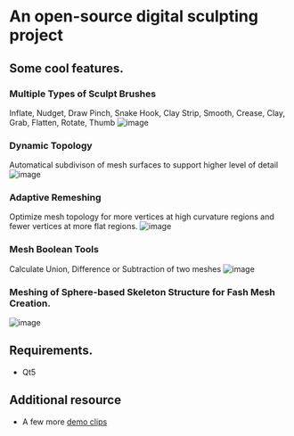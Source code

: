 
# An open-source digital sculpting project

## Some cool features.

### Multiple Types of Sculpt Brushes
Inflate, Nudget, Draw Pinch, Snake Hook, Clay Strip, Smooth, Crease, Clay, Grab, Flatten, Rotate, Thumb
![image](https://user-images.githubusercontent.com/2276264/161384069-783d6944-72db-43cc-8015-c88440d917b8.png)

### Dynamic Topology
Automatical subdivison of mesh surfaces to support higher level of detail
![image](https://user-images.githubusercontent.com/2276264/161384161-9f46f399-7803-48f1-a81a-5a48252ae265.png)

### Adaptive Remeshing
Optimize mesh topology for more vertices at high curvature regions and fewer vertices at more flat regions.
![image](https://user-images.githubusercontent.com/2276264/161384303-660d9f11-26c2-4948-bccb-3ed4599526df.png)

### Mesh Boolean Tools
Calculate Union, Difference or Subtraction of two meshes
![image](https://user-images.githubusercontent.com/2276264/161384738-33079e96-5317-4bd1-b9d5-f311be2c6db2.png)

### Meshing of Sphere-based Skeleton Structure for Fash Mesh Creation.
![image](https://user-images.githubusercontent.com/2276264/161385212-279b7f05-74d0-4ecd-b94c-3bec8e98a10e.png)

## Requirements.
- Qt5

## Additional resource
- A few more [demo clips](https://www.youtube.com/playlist?list=PLkLcpRjubtMfBnvqnge646SncXCaHWqBJ)
